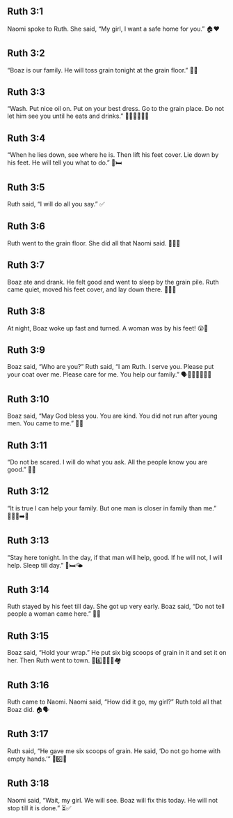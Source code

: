 ## Ruth 3:1
Naomi spoke to Ruth. She said, “My girl, I want a safe home for you.” 🏠❤️
## Ruth 3:2
“Boaz is our family. He will toss grain tonight at the grain floor.” 🌾🌙
## Ruth 3:3
“Wash. Put nice oil on. Put on your best dress. Go to the grain place. Do not let him see you until he eats and drinks.” 🛁🧴👗🤫🍞🥛
## Ruth 3:4
“When he lies down, see where he is. Then lift his feet cover. Lie down by his feet. He will tell you what to do.” 👣🛏️
## Ruth 3:5
Ruth said, “I will do all you say.” ✅
## Ruth 3:6
Ruth went to the grain floor. She did all that Naomi said. 🚶‍♀️🌾
## Ruth 3:7
Boaz ate and drank. He felt good and went to sleep by the grain pile. Ruth came quiet, moved his feet cover, and lay down there. 🙂😴👣
## Ruth 3:8
At night, Boaz woke up fast and turned. A woman was by his feet! 😲🌙
## Ruth 3:9
Boaz said, “Who are you?” Ruth said, “I am Ruth. I serve you. Please put your coat over me. Please care for me. You help our family.” 🗣️👩🧥🙏👨‍👩‍👧
## Ruth 3:10
Boaz said, “May God bless you. You are kind. You did not run after young men. You came to me.” 🙏💙
## Ruth 3:11
“Do not be scared. I will do what you ask. All the people know you are good.” 🤝😊
## Ruth 3:12
“It is true I can help your family. But one man is closer in family than me.” 👨‍👩‍👧➡️👨
## Ruth 3:13
“Stay here tonight. In the day, if that man will help, good. If he will not, I will help. Sleep till day.” 🌙🛏️🌤️
## Ruth 3:14
Ruth stayed by his feet till day. She got up very early. Boaz said, “Do not tell people a woman came here.” 🌅🤫
## Ruth 3:15
Boaz said, “Hold your wrap.” He put six big scoops of grain in it and set it on her. Then Ruth went to town. 🧣6️⃣🌾🚶‍♀️🏘️
## Ruth 3:16
Ruth came to Naomi. Naomi said, “How did it go, my girl?” Ruth told all that Boaz did. 🏠🗣️
## Ruth 3:17
Ruth said, “He gave me six scoops of grain. He said, ‘Do not go home with empty hands.’” 🌾6️⃣👐
## Ruth 3:18
Naomi said, “Wait, my girl. We will see. Boaz will fix this today. He will not stop till it is done.” ⏳✅
